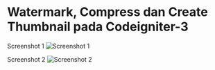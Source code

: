 # Watermark, Compress dan Create Thumbnail pada Codeigniter-3

Screenshot 1
![Screenshot 1](https://github.com/ridwanlampung/ci-crud-watermark-compress-thumb/raw/master/screenshot1.png)

Screenshot 2
![Screenshot 2](https://github.com/ridwanlampung/ci-crud-watermark-compress-thumb/raw/master/screenshot2.png)

